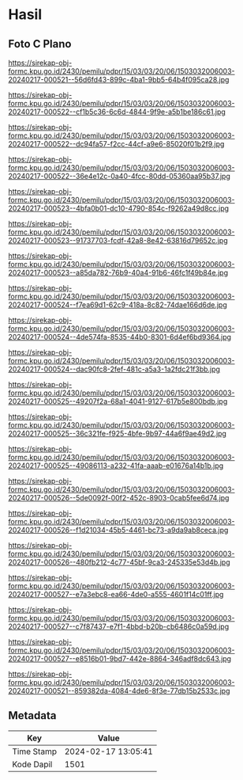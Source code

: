 # Hasil

## Foto C Plano

https://sirekap-obj-formc.kpu.go.id/2430/pemilu/pdpr/15/03/03/20/06/1503032006003-20240217-000521--56d6fd43-899c-4ba1-9bb5-64b4f095ca28.jpg

https://sirekap-obj-formc.kpu.go.id/2430/pemilu/pdpr/15/03/03/20/06/1503032006003-20240217-000522--cf1b5c36-6c6d-4844-9f9e-a5b1be186c61.jpg

https://sirekap-obj-formc.kpu.go.id/2430/pemilu/pdpr/15/03/03/20/06/1503032006003-20240217-000522--dc94fa57-f2cc-44cf-a9e6-85020f01b2f9.jpg

https://sirekap-obj-formc.kpu.go.id/2430/pemilu/pdpr/15/03/03/20/06/1503032006003-20240217-000522--36e4e12c-0a40-4fcc-80dd-05360aa95b37.jpg

https://sirekap-obj-formc.kpu.go.id/2430/pemilu/pdpr/15/03/03/20/06/1503032006003-20240217-000523--4bfa0b01-dc10-4790-854c-f9262a49d8cc.jpg

https://sirekap-obj-formc.kpu.go.id/2430/pemilu/pdpr/15/03/03/20/06/1503032006003-20240217-000523--91737703-fcdf-42a8-8e42-63816d79652c.jpg

https://sirekap-obj-formc.kpu.go.id/2430/pemilu/pdpr/15/03/03/20/06/1503032006003-20240217-000523--a85da782-76b9-40a4-91b6-46fc1f49b84e.jpg

https://sirekap-obj-formc.kpu.go.id/2430/pemilu/pdpr/15/03/03/20/06/1503032006003-20240217-000524--f7ea69d1-62c9-418a-8c82-74dae166d6de.jpg

https://sirekap-obj-formc.kpu.go.id/2430/pemilu/pdpr/15/03/03/20/06/1503032006003-20240217-000524--4de574fa-8535-44b0-8301-6d4ef6bd9364.jpg

https://sirekap-obj-formc.kpu.go.id/2430/pemilu/pdpr/15/03/03/20/06/1503032006003-20240217-000524--dac90fc8-2fef-481c-a5a3-1a2fdc21f3bb.jpg

https://sirekap-obj-formc.kpu.go.id/2430/pemilu/pdpr/15/03/03/20/06/1503032006003-20240217-000525--49207f2a-68a1-4041-9127-617b5e800bdb.jpg

https://sirekap-obj-formc.kpu.go.id/2430/pemilu/pdpr/15/03/03/20/06/1503032006003-20240217-000525--36c321fe-f925-4bfe-9b97-44a6f9ae49d2.jpg

https://sirekap-obj-formc.kpu.go.id/2430/pemilu/pdpr/15/03/03/20/06/1503032006003-20240217-000525--49086113-a232-41fa-aaab-e01676a14b1b.jpg

https://sirekap-obj-formc.kpu.go.id/2430/pemilu/pdpr/15/03/03/20/06/1503032006003-20240217-000526--5de0092f-00f2-452c-8903-0cab5fee6d74.jpg

https://sirekap-obj-formc.kpu.go.id/2430/pemilu/pdpr/15/03/03/20/06/1503032006003-20240217-000526--f1d21034-45b5-4461-bc73-a9da9ab8ceca.jpg

https://sirekap-obj-formc.kpu.go.id/2430/pemilu/pdpr/15/03/03/20/06/1503032006003-20240217-000526--480fb212-4c77-45bf-9ca3-245335e53d4b.jpg

https://sirekap-obj-formc.kpu.go.id/2430/pemilu/pdpr/15/03/03/20/06/1503032006003-20240217-000527--e7a3ebc8-ea66-4de0-a555-4601f14c01ff.jpg

https://sirekap-obj-formc.kpu.go.id/2430/pemilu/pdpr/15/03/03/20/06/1503032006003-20240217-000527--c7f87437-e7f1-4bbd-b20b-cb6486c0a59d.jpg

https://sirekap-obj-formc.kpu.go.id/2430/pemilu/pdpr/15/03/03/20/06/1503032006003-20240217-000527--e8516b01-9bd7-442e-8864-346adf8dc643.jpg

https://sirekap-obj-formc.kpu.go.id/2430/pemilu/pdpr/15/03/03/20/06/1503032006003-20240217-000521--859382da-4084-4de6-8f3e-77db15b2533c.jpg


## Metadata

| Key        | Value               |
| ---------- | ------------------- |
| Time Stamp | 2024-02-17 13:05:41 |
| Kode Dapil | 1501                |



